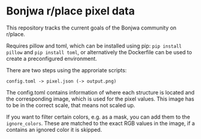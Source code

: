 # Bonjwa r/place pixel data

This repository tracks the current goals of the Bonjwa community on r/place.

Requires pillow and toml, which can be installed using pip: `pip install pillow` and `pip install toml`, or alternatively the Dockerfile can be used to create a preconfigured environment.

There are two steps using the approriate scripts:

```
config.toml -> pixel.json (-> output.png)
```

The config.toml contains information of where each structure is located and the corresponding image, which is used for the pixel values. This image has to be in the correct scale, that means not scaled up.

If you want to filter certain colors, e.g. as a mask, you can add them to the `ignore_colors`. These are matched to the exact RGB values in the image, if a contains an ignored color it is skipped.
